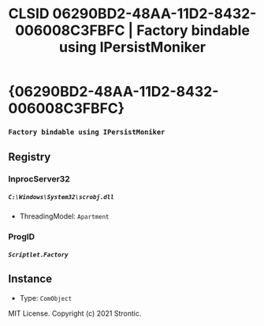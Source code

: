 ﻿---
title: "CLSID 06290BD2-48AA-11D2-8432-006008C3FBFC | Factory bindable using IPersistMoniker"
excerpt: What is COM-Object CLSID 06290BD2-48AA-11D2-8432-006008C3FBFC?
---

# {06290BD2-48AA-11D2-8432-006008C3FBFC}

### `Factory bindable using IPersistMoniker`

## Registry


### InprocServer32

##### `C:\Windows\System32\scrobj.dll`
* ThreadingModel: `Apartment`

### ProgID

##### `Scriptlet.Factory`

## Instance

* Type: `ComObject`

MIT License. Copyright (c) 2021 Strontic.


